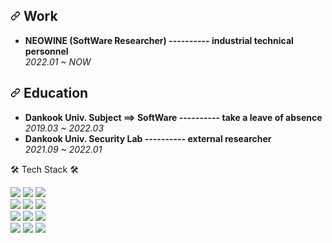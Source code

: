 <!--
**developerChans/developerChans** is a ✨ _special_ ✨ repository because its `README.md` (this file) appears on your GitHub profile.

Here are some ideas to get you started:

- 🔭 I’m currently working on ...
- 🌱 I’m currently learning ...
- 👯 I’m looking to collaborate on ...
- 🤔 I’m looking for help with ...
- 💬 Ask me about ...
- 📫 How to reach me: ...
- 😄 Pronouns: ...
- ⚡ Fun fact: ...
-->
<div dir="auto">
    <h2 dir="auto"><a id="user-content--work" class="anchor" aria-hidden="true" href="#-work"><svg class="octicon octicon-link" viewBox="0 0 16 16" version="1.1" width="16" height="16" aria-hidden="true"><path fill-rule="evenodd" d="M7.775 3.275a.75.75 0 001.06 1.06l1.25-1.25a2 2 0 112.83 2.83l-2.5 2.5a2 2 0 01-2.83 0 .75.75 0 00-1.06 1.06 3.5 3.5 0 004.95 0l2.5-2.5a3.5 3.5 0 00-4.95-4.95l-1.25 1.25zm-4.69 9.64a2 2 0 010-2.83l2.5-2.5a2 2 0 012.83 0 .75.75 0 001.06-1.06 3.5 3.5 0 00-4.95 0l-2.5 2.5a3.5 3.5 0 004.95 4.95l1.25-1.25a.75.75 0 00-1.06-1.06l-1.25 1.25a2 2 0 01-2.83 0z"></path></svg></a><g-emoji class="g-emoji" alias="briefcase" fallback-src="https://github.githubassets.com/images/icons/emoji/unicode/1f4bc.png"></g-emoji> Work</h2>
  <ul dir="auto">
    <li>
      <strong>NEOWINE (SoftWare Researcher) ---------- industrial technical personnel</strong>
      <br>
      <em>2022.01 ~ NOW</em>
    </li>
  </ul>
    <h2 dir="auto"><a id="user-content--education" class="anchor" aria-hidden="true" href="#-education"><svg class="octicon octicon-link" viewBox="0 0 16 16" version="1.1" width="16" height="16" aria-hidden="true"><path fill-rule="evenodd" d="M7.775 3.275a.75.75 0 001.06 1.06l1.25-1.25a2 2 0 112.83 2.83l-2.5 2.5a2 2 0 01-2.83 0 .75.75 0 00-1.06 1.06 3.5 3.5 0 004.95 0l2.5-2.5a3.5 3.5 0 00-4.95-4.95l-1.25 1.25zm-4.69 9.64a2 2 0 010-2.83l2.5-2.5a2 2 0 012.83 0 .75.75 0 001.06-1.06 3.5 3.5 0 00-4.95 0l-2.5 2.5a3.5 3.5 0 004.95 4.95l1.25-1.25a.75.75 0 00-1.06-1.06l-1.25 1.25a2 2 0 01-2.83 0z"></path></svg></a><g-emoji class="g-emoji" alias="pencil2" fallback-src="https://github.githubassets.com/images/icons/emoji/unicode/270f.png"></g-emoji> Education</h2>
  <ul dir="auto">
    <li>
      <strong>Dankook Univ. Subject ==> SoftWare ---------- take a leave of absence</strong>
      <br>
      <em>2019.03 ~ 2022.03</em>
    </li>
    <li>
        <strong>Dankook Univ. Security Lab ---------- external researcher</strong>
        <br>
        <em>2021.09 ~ 2022.01</em>
    </li>
  </ul>
</div>

<div dir="auto">
  <p dir="auto"><g-emoji class="g-emoji" alias="hammer_and_wrench" fallback-src="https://github.githubassets.com/images/icons/emoji/unicode/1f6e0.png">🛠</g-emoji> Tech Stack <g-emoji class="g-emoji" alias="hammer_and_wrench" fallback-src="https://github.githubassets.com/images/icons/emoji/unicode/1f6e0.png">🛠</g-emoji><br></p>
  <p dir="auto">
    <a target="_blank" rel="noopener noreferrer" href="https://camo.githubusercontent.com/c627263bfde5e853eef76b088f380460a4f2f2d909175eee6a77b42ca1a041c1/68747470733a2f2f696d672e736869656c64732e696f2f62616467652f432d4138423943433f7374796c653d666c61742d737175617265266c6f676f3d43266c6f676f436f6c6f723d7768697465"><img src="https://camo.githubusercontent.com/c627263bfde5e853eef76b088f380460a4f2f2d909175eee6a77b42ca1a041c1/68747470733a2f2f696d672e736869656c64732e696f2f62616467652f432d4138423943433f7374796c653d666c61742d737175617265266c6f676f3d43266c6f676f436f6c6f723d7768697465" data-canonical-src="https://img.shields.io/badge/C-A8B9CC?style=flat-square&amp;logo=C&amp;logoColor=white" style="max-width: 100%;"></a>
    <a target="_blank" rel="noopener noreferrer" href="https://camo.githubusercontent.com/b2430369f0f7a980641add7801269704b5b754caacac723891e5155e28ab2581/68747470733a2f2f696d672e736869656c64732e696f2f62616467652f507974686f6e2d3337373641423f7374796c653d666c61742d737175617265266c6f676f3d507974686f6e266c6f676f436f6c6f723d7768697465"><img src="https://camo.githubusercontent.com/b2430369f0f7a980641add7801269704b5b754caacac723891e5155e28ab2581/68747470733a2f2f696d672e736869656c64732e696f2f62616467652f507974686f6e2d3337373641423f7374796c653d666c61742d737175617265266c6f676f3d507974686f6e266c6f676f436f6c6f723d7768697465" data-canonical-src="https://img.shields.io/badge/Python-3776AB?style=flat-square&amp;logo=Python&amp;logoColor=white" style="max-width: 100%;"></a>
    <a target="_blank" rel="noopener noreferrer" href="https://camo.githubusercontent.com/372dfe5550512c1b2e7e3649ea92a5cbadeec44a51c3b2bf822fe2a7a22c13d7/68747470733a2f2f696d672e736869656c64732e696f2f62616467652f4a6176612d3030373339363f7374796c653d666c61742d737175617265266c6f676f3d4a617661266c6f676f436f6c6f723d7768697465"><img src="https://camo.githubusercontent.com/372dfe5550512c1b2e7e3649ea92a5cbadeec44a51c3b2bf822fe2a7a22c13d7/68747470733a2f2f696d672e736869656c64732e696f2f62616467652f4a6176612d3030373339363f7374796c653d666c61742d737175617265266c6f676f3d4a617661266c6f676f436f6c6f723d7768697465" data-canonical-src="https://img.shields.io/badge/Java-007396?style=flat-square&amp;logo=Java&amp;logoColor=white" style="max-width: 100%;"></a>
    <br>
    <a target="_blank" rel="noopener noreferrer" href="https://camo.githubusercontent.com/7b9543444702b18e422d9f74ec8ca300dec2bf122b8f6b811cfca082b7f0f412/68747470733a2f2f696d672e736869656c64732e696f2f62616467652f48544d4c2d4533344632363f7374796c653d666c61742d737175617265266c6f676f3d48544d4c35266c6f676f436f6c6f723d7768697465"><img src="https://camo.githubusercontent.com/7b9543444702b18e422d9f74ec8ca300dec2bf122b8f6b811cfca082b7f0f412/68747470733a2f2f696d672e736869656c64732e696f2f62616467652f48544d4c2d4533344632363f7374796c653d666c61742d737175617265266c6f676f3d48544d4c35266c6f676f436f6c6f723d7768697465" data-canonical-src="https://img.shields.io/badge/HTML-E34F26?style=flat-square&amp;logo=HTML5&amp;logoColor=white" style="max-width: 100%;"></a>
    <a target="_blank" rel="noopener noreferrer" href="https://camo.githubusercontent.com/1750f1958aa8304d7a5b322ce6ca101b81b118ae3f0293fc49287223c302d012/68747470733a2f2f696d672e736869656c64732e696f2f62616467652f4353532d3135373242363f7374796c653d666c61742d737175617265266c6f676f3d43535333266c6f676f436f6c6f723d7768697465"><img src="https://camo.githubusercontent.com/1750f1958aa8304d7a5b322ce6ca101b81b118ae3f0293fc49287223c302d012/68747470733a2f2f696d672e736869656c64732e696f2f62616467652f4353532d3135373242363f7374796c653d666c61742d737175617265266c6f676f3d43535333266c6f676f436f6c6f723d7768697465" data-canonical-src="https://img.shields.io/badge/CSS-1572B6?style=flat-square&amp;logo=CSS3&amp;logoColor=white" style="max-width: 100%;"></a>
    <a target="_blank" rel="noopener noreferrer" href="https://camo.githubusercontent.com/318695bb8bb3f74e026bb85d3b3a94aaf489017986ea5384d10a789617ec00ed/68747470733a2f2f696d672e736869656c64732e696f2f62616467652f4a6176615363726970742d4637444631453f7374796c653d666c61742d737175617265266c6f676f3d4a617661536372697074266c6f676f436f6c6f723d7768697465"><img src="https://camo.githubusercontent.com/318695bb8bb3f74e026bb85d3b3a94aaf489017986ea5384d10a789617ec00ed/68747470733a2f2f696d672e736869656c64732e696f2f62616467652f4a6176615363726970742d4637444631453f7374796c653d666c61742d737175617265266c6f676f3d4a617661536372697074266c6f676f436f6c6f723d7768697465" data-canonical-src="https://img.shields.io/badge/JavaScript-F7DF1E?style=flat-square&amp;logo=JavaScript&amp;logoColor=white" style="max-width: 100%;"></a>
    <br>
    <a href="https://nodejs.org/ko/" rel="nofollow"><img src="https://camo.githubusercontent.com/a3f3334e90b76678655dc24a64dfaf50c6c15bbbe75de87f321c792fa4c34795/68747470733a2f2f696d672e736869656c64732e696f2f62616467652f4e6f64652e6a732d3333393933333f7374796c653d666c61742d737175617265266c6f676f3d4e6f64652e6a73266c6f676f436f6c6f723d7768697465" data-canonical-src="https://img.shields.io/badge/Node.js-339933?style=flat-square&amp;logo=Node.js&amp;logoColor=white" style="max-width: 100%;"></a>
    <a href="https://www.mysql.com/" rel="nofollow"><img src="https://camo.githubusercontent.com/373d4fa9ba9245d811336f29bdca4617c00739b772ec8f2ef6ed0f9e7a42e81d/68747470733a2f2f696d672e736869656c64732e696f2f62616467652f4d7953514c2d3434373941313f7374796c653d666c61742d737175617265266c6f676f3d4d7953514c266c6f676f436f6c6f723d7768697465" data-canonical-src="https://img.shields.io/badge/MySQL-4479A1?style=flat-square&amp;logo=MySQL&amp;logoColor=white" style="max-width: 100%;"></a>
    <a href="https://aws.amazon.com/ko/" rel="nofollow"><img src="https://camo.githubusercontent.com/dc7471259d8b038b5b1e9ad8867a467f3328128c12aedc72c305952e1801464b/68747470733a2f2f696d672e736869656c64732e696f2f62616467652f416d617a6f6e204157532d3233324633453f7374796c653d666c61742d737175617265266c6f676f3d416d617a6f6e415753266c6f676f436f6c6f723d7768697465" data-canonical-src="https://img.shields.io/badge/Amazon AWS-232F3E?style=flat-square&amp;logo=AmazonAWS&amp;logoColor=white" style="max-width: 100%;"></a>
      <br>
      <a href = "https://start.spring.io/" rel = "nofollow><img src="https://camo.githubusercontent.com/e5e1b0f6385294f384736687f3e6083f5579cf8e583460fe3c303ce8b5b1e3c0/68747470733a2f2f696d672e736869656c64732e696f2f62616467652f537072696e672d3644423333463f7374796c653d666c61742d737175617265266c6f676f3d537072696e67266c6f676f436f6c6f723d7768697465" data-canonical-src="https://img.shields.io/badge/Spring-6DB33F?style=flat-square&amp;logo=Spring&amp;logoColor=white" style="max-width: 100%;"></a>
      <img src="https://camo.githubusercontent.com/d9b95f3bf5e64e789894d5fac1e42d17c91b36858c11f5fb826f961963b8e018/68747470733a2f2f696d672e736869656c64732e696f2f62616467652f4f7261636c652d2532334630303030302e7376673f7374796c653d666c61742d737175617265266c6f676f3d6f7261636c65266c6f676f436f6c6f723d7768697465" data-canonical-src="https://img.shields.io/badge/Oracle-%23F00000.svg?style=flat-square&amp;logo=oracle&amp;logoColor=white" style="max-width: 100%;">
      <a href="https://github.com/onnx" rel="nofollow"><img src="https://img.shields.io/badge/ONNX-005CED?style=flat-square&amp;logo=ONNX" style="max-width: 100%;"></a>
      <img src="https://camo.githubusercontent.com/c17e14bfbe1a00cd9d805ce7676830ee381ebadbf674f582bb7cbad2da300455/68747470733a2f2f696d672e736869656c64732e696f2f62616467652f4c696e75782d4643433632343f7374796c653d666c61742d737175617265266c6f676f3d4c696e7578266c6f676f436f6c6f723d626c61636b" data-canonical-src="https://img.shields.io/badge/Linux-FCC624?style=flat-square&amp;logo=Linux&amp;logoColor=black" style="max-width: 100%;">
  </p>
   
</div>
